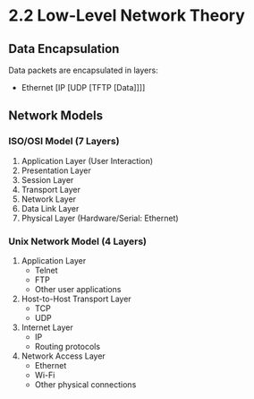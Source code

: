 # 2.2 Low-Level Network Theory

## Data Encapsulation
Data packets are encapsulated in layers:
- Ethernet [IP [UDP [TFTP [Data]]]]

## Network Models

### ISO/OSI Model (7 Layers)
1. Application Layer (User Interaction)
2. Presentation Layer
3. Session Layer
4. Transport Layer
5. Network Layer
6. Data Link Layer
7. Physical Layer (Hardware/Serial: Ethernet)

### Unix Network Model (4 Layers)
1. Application Layer
   - Telnet
   - FTP
   - Other user applications
2. Host-to-Host Transport Layer
   - TCP
   - UDP
3. Internet Layer
   - IP
   - Routing protocols
4. Network Access Layer
   - Ethernet
   - Wi-Fi
   - Other physical connections